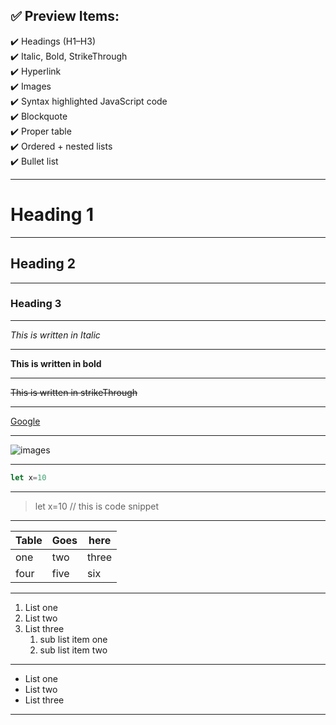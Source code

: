 ## ✅ Preview Items:
✔️ Headings (H1–H3)  
✔️ Italic, Bold, StrikeThrough  
✔️ Hyperlink  
✔️ Images  
✔️ Syntax highlighted JavaScript code  
✔️ Blockquote  
✔️ Proper table  
✔️ Ordered + nested lists  
✔️ Bullet list 

---

# Heading 1
---

## Heading 2
---

### Heading 3
---

_This is written in Italic_
***

**This is written in bold**
***

~~This is written in strikeThrough~~
***

[Google](https://google.com "title") 
***

![images](https://images.pexels.com/photos/8721322/pexels-photo-8721322.jpeg)
***

```javascript
let x=10
```
***

>let x=10 // this is code snippet
***

|Table|Goes|here|
|---|---|---|
|one|two|three|
|four|five|six|
***

1. List one
2. List two
3. List three
    1. sub list item one
    2. sub list item two

***

- List one
- List two
- List three
***



